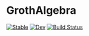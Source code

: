 # GrothAlgebra

[![Stable](https://img.shields.io/badge/docs-stable-blue.svg)](https://0xpantera.github.io/GrothAlgebra.jl/stable/)
[![Dev](https://img.shields.io/badge/docs-dev-blue.svg)](https://0xpantera.github.io/GrothAlgebra.jl/dev/)
[![Build Status](https://github.com/0xpantera/GrothAlgebra.jl/actions/workflows/CI.yml/badge.svg?branch=main)](https://github.com/0xpantera/GrothAlgebra.jl/actions/workflows/CI.yml?query=branch%3Amain)
